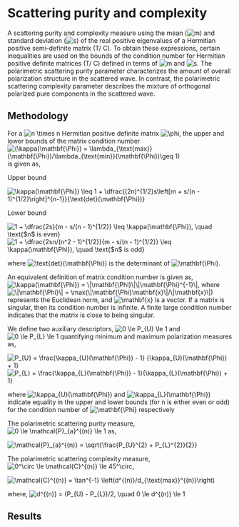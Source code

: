 # Scattering purity and complexity

A scattering purity and complexity measure using the mean (<img src="https://latex.codecogs.com/gif.latex?m" title="m" />) and standard deviation (<img src="https://latex.codecogs.com/gif.latex?s" title="s" />) of the real positive eigenvalues of a Hermitian positive semi-definite matrix (T/ C). To obtain these expressions, certain inequalities are used on the bounds of the condition number for Hermitian positive definite matrices (T/ C) defined in terms of <img src="https://latex.codecogs.com/gif.latex?m" title="m" /> and <img src="https://latex.codecogs.com/gif.latex?s" title="s" />. The polarimetric scattering purity parameter characterizes the amount of overall polarization structure in the scattered wave. In contrast, the polarimetric scattering complexity parameter describes the mixture of orthogonal polarized pure components in the scattered wave.


## Methodology

For a <img src="https://latex.codecogs.com/gif.latex?n&space;\times&space;n" title="n \times n" /> Hermitian positive definite matrix <img src="https://latex.codecogs.com/gif.latex?\mathbf{\Phi}" title="\phi" />, the upper and lower bounds of the matrix condition number <img src="https://latex.codecogs.com/gif.latex?(\kappa(\mathbf{\Phi})&space;=&space;\lambda_{\text{max}}(\mathbf{\Phi})/\lambda_{\text{min}}(\mathbf{\Phi})\geq&space;1)" title="(\kappa(\mathbf{\Phi}) = \lambda_{\text{max}}(\mathbf{\Phi})/\lambda_{\text{min}}(\mathbf{\Phi})\geq 1)" /> is given as,

Upper bound

<img src="https://latex.codecogs.com/gif.latex?\kappa(\mathbf{\Phi})&space;\leq&space;1&space;&plus;&space;\dfrac{(2n)^{1/2}s\left[m&space;&plus;&space;s/(n&space;-&space;1)^{1/2}\right]^{n-1}}{\text{det}(\mathbf{\Phi})}" title="\kappa(\mathbf{\Phi}) \leq 1 + \dfrac{(2n)^{1/2}s\left[m + s/(n - 1)^{1/2}\right]^{n-1}}{\text{det}(\mathbf{\Phi})}" />

Lower bound

<img src="https://latex.codecogs.com/gif.latex?1&space;&plus;&space;\dfrac{2s}{m&space;-&space;s/(n&space;-&space;1)^{1/2}}&space;\leq&space;\kappa(\mathbf{\Phi}),&space;\quad&space;\text{$n$&space;is&space;even}" title="1 + \dfrac{2s}{m - s/(n - 1)^{1/2}} \leq \kappa(\mathbf{\Phi}), \quad \text{$n$ is even}" />

<img src="https://latex.codecogs.com/gif.latex?1&space;&plus;&space;\dfrac{2sn/(n^2&space;-&space;1)^{1/2}}{m&space;-&space;s/(n&space;-&space;1)^{1/2}}&space;\leq&space;\kappa(\mathbf{\Phi}),&space;\quad&space;\text{$n$&space;is&space;odd}" title="1 + \dfrac{2sn/(n^2 - 1)^{1/2}}{m - s/(n - 1)^{1/2}} \leq \kappa(\mathbf{\Phi}), \quad \text{$n$ is odd}" />

where <img src="https://latex.codecogs.com/gif.latex?\text{det}(\mathbf{\Phi})" title="\text{det}(\mathbf{\Phi})" /> is the determinant of <img src="https://latex.codecogs.com/gif.latex?\mathbf{\Phi}" title="\mathbf{\Phi}" />. 

An equivalent definition of matrix condition number is given as, <img src="https://latex.codecogs.com/gif.latex?\kappa(\mathbf{\Phi})&space;=&space;\|\mathbf{\Phi}\|\|\mathbf{\Phi}^{-1}\|" title="\kappa(\mathbf{\Phi}) = \|\mathbf{\Phi}\|\|\mathbf{\Phi}^{-1}\|" />, where <img src="https://latex.codecogs.com/gif.latex?\|\mathbf{\Phi}\|&space;=&space;\max(\|\mathbf{\Phi}\mathbf{x}\|/\|\mathbf{x}\|)" title="\|\mathbf{\Phi}\| = \max(\|\mathbf{\Phi}\mathbf{x}\|/\|\mathbf{x}\|)" /> represents the Euclidean norm, and <img src="https://latex.codecogs.com/gif.latex?\mathbf{x}" title="\mathbf{x}" /> is a vector. If a matrix is singular, then its condition number is infinite. A finite large condition number indicates that the matrix is close to being singular. 

We define two auxiliary descriptors, <img src="https://latex.codecogs.com/gif.latex?0&space;\le&space;P_{U}&space;\le&space;1" title="0 \le P_{U} \le 1" /> and <img src="https://latex.codecogs.com/gif.latex?0&space;\le&space;P_{L}&space;\le&space;1" title="0 \le P_{L} \le 1" /> quantifying minimum and maximum polarization measures as,

<img src="https://latex.codecogs.com/gif.latex?P_{U}&space;=&space;\frac{\kappa_{U}(\mathbf{\Phi})&space;-&space;1}&space;{\kappa_{U}(\mathbf{\Phi})&space;&plus;&space;1}" title="P_{U} = \frac{\kappa_{U}(\mathbf{\Phi}) - 1} {\kappa_{U}(\mathbf{\Phi}) + 1}" />

<img src="https://latex.codecogs.com/gif.latex?P_{L}&space;=&space;\frac{\kappa_{L}(\mathbf{\Phi})&space;-&space;1}{\kappa_{L}(\mathbf{\Phi})&space;&plus;&space;1}" title="P_{L} = \frac{\kappa_{L}(\mathbf{\Phi}) - 1}{\kappa_{L}(\mathbf{\Phi}) + 1}" />

where <img src="https://latex.codecogs.com/gif.latex?\kappa_{U}(\mathbf{\Phi})" title="\kappa_{U}(\mathbf{\Phi})" /> and <img src="https://latex.codecogs.com/gif.latex?\kappa_{L}(\mathbf{\Phi})" title="\kappa_{L}(\mathbf{\Phi})" /> indicate equality in the upper and lower bounds (for n is either even or odd) for the condition number of <img src="https://latex.codecogs.com/gif.latex?\mathbf{\Phi}" title="\mathbf{\Phi}" /> respectively

The polarimetric scattering purity measure, <img src="https://latex.codecogs.com/gif.latex?0&space;\le&space;\mathcal{P}_{a}^{(n)}&space;\le&space;1" title="0 \le \mathcal{P}_{a}^{(n)} \le 1" /> as,

<img src="https://latex.codecogs.com/gif.latex?\mathcal{P}_{a}^{(n)}&space;=&space;\sqrt{\frac{P_{U}^{2}&space;&plus;&space;P_{L}^{2}}{2}}" title="\mathcal{P}_{a}^{(n)} = \sqrt{\frac{P_{U}^{2} + P_{L}^{2}}{2}}" />

The polarimetric scattering complexity measure, <img src="https://latex.codecogs.com/gif.latex?0^\circ&space;\le&space;\mathcal{C}^{(n)}&space;\le&space;45^\circ" title="0^\circ \le \mathcal{C}^{(n)} \le 45^\circ" />,

<img src="https://latex.codecogs.com/gif.latex?\mathcal{C}^{(n)}&space;=&space;\tan^{-1}&space;\left(d^{(n)}/d_{\text{max}}^{(n)}\right)" title="\mathcal{C}^{(n)} = \tan^{-1} \left(d^{(n)}/d_{\text{max}}^{(n)}\right)" />

where, <img src="https://latex.codecogs.com/gif.latex?d^{(n)}&space;=&space;(P_{U}&space;-&space;P_{L})/2,&space;\quad&space;0&space;\le&space;d^{(n)}&space;\le&space;1" title="d^{(n)} = (P_{U} - P_{L})/2, \quad 0 \le d^{(n)} \le 1" />

## Results





